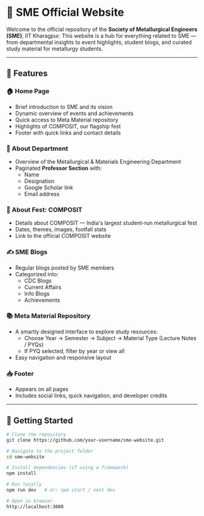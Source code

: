 # 🔩 SME Official Website

Welcome to the official repository of the **Society of Metallurgical Engineers (SME)**, IIT Kharagpur. This website is a hub for everything related to SME — from departmental insights to event highlights, student blogs, and curated study material for metallurgy students.

---

## 📌 Features

### 🏠 Home Page
- Brief introduction to SME and its vision
- Dynamic overview of events and achievements
- Quick access to Meta Material repository
- Highlights of COMPOSIT, our flagship fest
- Footer with quick links and contact details

### 🧪 About Department
- Overview of the Metallurgical & Materials Engineering Department
- Paginated **Professor Section** with:
  - Name
  - Designation
  - Google Scholar link
  - Email address

### 🎉 About Fest: COMPOSIT
- Details about COMPOSIT — India's largest student-run metallurgical fest
- Dates, themes, images, footfall stats
- Link to the official COMPOSIT website

### ✍️ SME Blogs
- Regular blogs posted by SME members
- Categorized into:
  - CDC Blogs
  - Current Affairs
  - Info Blogs
  - Achievements

### 📚 Meta Material Repository
- A smartly designed interface to explore study resources:
  - Choose Year → Semester → Subject → Material Type (Lecture Notes / PYQs)
  - If PYQ selected, filter by year or view all
- Easy navigation and responsive layout

### 📥 Footer
- Appears on all pages
- Includes social links, quick navigation, and developer credits

---



## 🚀 Getting Started

```bash
# Clone the repository
git clone https://github.com/your-username/sme-website.git

# Navigate to the project folder
cd sme-website

# Install dependencies (if using a framework)
npm install

# Run locally
npm run dev   # or: npm start / next dev

# Open in browser
http://localhost:3000
